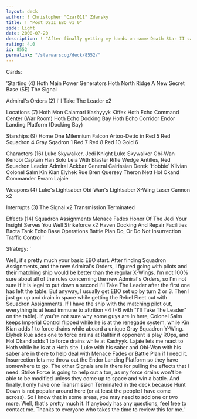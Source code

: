 ```yaml
---
layout: deck
author: ! Christopher "Czar011" Zdarsky
title: ! "Post DSII EBO v1 0"
side: Light
date: 2000-07-20
description: ! "After finally getting my hands on some Death Star II cards yesterday, I feel I was able to enhance the older X-Wing beat down deck.  This is my first attempt at submitting anything, so if you respond, it would be much appreciated.  If you find you don't l"
rating: 4.0
id: 8552
permalink: "/starwarsccg/deck/8552/"
---
```

Cards: 

'Starting (4)
Hoth Main Power Generators
Hoth North Ridge
A New Secret Base (SE)
The Signal

Admiral's Orders (2)
I'll Take The Leader x2

Locations (7)
Hoth
Mon Calamari
Kashyyyk
Kiffex
Hoth Echo Command Center (War Room)
Hoth Echo Docking Bay
Hoth Echo Corridor
Endor Landing Platform (Docking Bay)

Starships (9)
Home One
Milennium Falcon
Artoo-Detto in Red 5
Red Squadron 4
Gray Sqadron 1
Red 7
Red 8
Red 10
Gold 6

Characters (16)
Luke Skywalker, Jedi Knight
Luke Skywalker
Obi-Wan Kenobi
Captain Han Solo
Leia With Blaster Rifle
Wedge Antilles, Red Squadron Leader
Admiral Ackbar
General Calrissian
Derek 'Hobbie' Klivian
Colonel Salm
Kin Kian
Elyhek Rue
Bren Quersey
Theron Nett
Hol Okand
Commander Evram Lajaie

Weapons (4)
Luke's Lightsaber
Obi-Wan's Lightsaber
X-Wing Laser Cannon x2

Interrupts (3)
The Signal x2
Transmission Terminated

Effects (14)
Squadron Assignments
Menace Fades
Honor Of The Jedi
Your Insight Serves You Well
Strikeforce x2
Haven
Docking And Repair Facilities
Bacta Tank
Echo Base Operations
Battle Plan
Do, Or Do Not
Insurrection
Traffic Control
'

Strategy: '

Well, it's pretty much your basic EBO start.  After finding Squadron Assignments, and the new Admiral's Orders, I figured going with pilots and their matching ship would be better than the regular X-Wings.  I'm not 100% sure about all of the rules concerning the new Admiral's Orders, so I'm not sure if it is legal to put down a second I'll Take The Leader after the first one has left the table.  But anyway, I usually get EBO set up by turn 2 or 3.  Then I just go up and drain in space while getting the Rebel Fleet out with Squadron Assignments.  If I have the ship with the matching pilot out, everything is at least immune to attrition <4 (<6 with "I'll Take The Leader" on the table).  If you're not sure why some guys are in here, Colonel Salm keeps Imperial Control flipped while he is at the renegade system, while Kin Kian adds 1 to force drains while aboard a unique Gray Squadron Y-Wing.  Elyhek Rue adds one to force drains at Ralltiir if opponent is play ROps, and Hol Okand adds 1 to force drains while at Kashyyk.  Lajaie lets me react to Hoth while he is at a Hoth site.  Luke with his saber and Obi-Wan with his saber are in there to help deal with Menace Fades or Battle Plan if I need it.	Insurrection lets me throw out the Endor Landing Platform so they have somewhere to go.  The other Signals are in there for pulling the effects that I need.  Strike Force is going to help out a ton, as my force drains won't be able to be modified unless they come up to space and win a battle.  And finally, I only have one Transmission Terminated in the deck because Hunt Down is not popular around here (or at least the people I have come across).  So I know that in some areas, you may need to add one or two more.  Well, that's pretty much it.	If anybody has any questions, feel free to contact me.	Thanks to everyone who takes the time to review this for me.'
